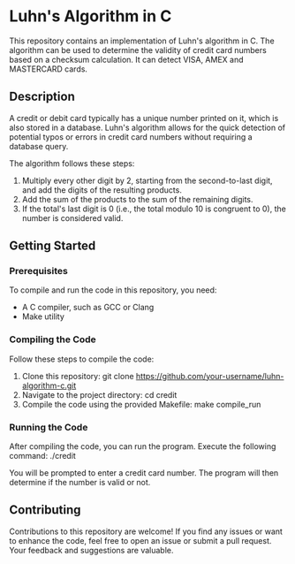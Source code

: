 # Luhn's Algorithm in C

This repository contains an implementation of Luhn's algorithm in C. The algorithm can be used to determine the validity of credit card numbers based on a checksum calculation. It can detect VISA, AMEX and MASTERCARD cards.

## Description

A credit or debit card typically has a unique number printed on it, which is also stored in a database. Luhn's algorithm allows for the quick detection of potential typos or errors in credit card numbers without requiring a database query.

The algorithm follows these steps:

1. Multiply every other digit by 2, starting from the second-to-last digit, and add the digits of the resulting products.
2. Add the sum of the products to the sum of the remaining digits.
3. If the total's last digit is 0 (i.e., the total modulo 10 is congruent to 0), the number is considered valid.

## Getting Started

### Prerequisites

To compile and run the code in this repository, you need:

- A C compiler, such as GCC or Clang
- Make utility

### Compiling the Code

Follow these steps to compile the code:

1. Clone this repository: git clone https://github.com/your-username/luhn-algorithm-c.git
2. Navigate to the project directory: cd credit
3. Compile the code using the provided Makefile: make compile_run

### Running the Code

After compiling the code, you can run the program. Execute the following command: ./credit

You will be prompted to enter a credit card number. The program will then determine if the number is valid or not.

## Contributing

Contributions to this repository are welcome! If you find any issues or want to enhance the code, feel free to open an issue or submit a pull request. Your feedback and suggestions are valuable.
